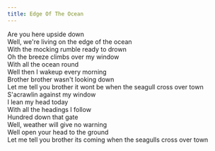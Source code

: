 ```yaml
---
title: Edge Of The Ocean
---
```


Are you here upside down  
Well, we're living on the edge of the ocean  
With the mocking rumble ready to drown  
Oh the breeze climbs over my window  
With all the ocean round  
Well then I wakeup every morning  
Brother brother wasn't looking down  
Let me tell you brother it wont be when the seagull cross over town  
S'acrawlin against my window  
I lean my head today  
With all the headings I follow  
Hundred down that gate  
Well, weather will give no warning  
Well open your head to the ground  
Let me tell you brother its coming when the seagulls cross over town  
